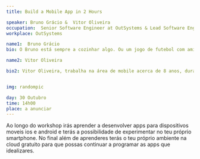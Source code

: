 ```yaml
---
title: Build a Mobile App in 2 Hours

speaker: Bruno Grácio &  Vitor Oliveira
occupation:  Senior Software Engineer at OutSystems & Lead Software Engineer
workplace: OutSystems

name1:  Bruno Grácio
bio: O Bruno está sempre a cozinhar algo. Ou um jogo de futebol com amigos, ou um novo projeto na equipa de R&D da OutSystems. Engenhoso e criativo, ele vê no desenvolvimento de software a oportunidade de criar algo novo todos os dias. Fazendo parte da equipa Mobile da OutSystems desde 2015, ele teve a  oportunidade de desenvolver e melhorar os conhecimentos na área. Agora, não lhe peças é para cozinhar de verdade.

name2: Vitor Oliveira

bio2: Vitor Oliveira, trabalha na área de mobile acerca de 8 anos, durante este período participou em múltiplos projectos mobile para Android e iOS. Em 2015 começou a colaborar com a OutSystems na área de mobile na equipa de experts do departamento de serviços. Atualmente faz parte do departamento de R&D da OutSystems na equipa de Mobile do produto. 


img: randompic

day: 30 Outubro
time: 14h00
place: a anunciar
---
```


Ao longo do workshop irás aprender a desenvolver apps para dispositivos moveis ios e android e terás a possibilidade de experimentar no teu próprio smartphone. No final além de aprenderes terás o teu próprio ambiente na cloud gratuito para que possas continuar a programar as apps que idealizares.

